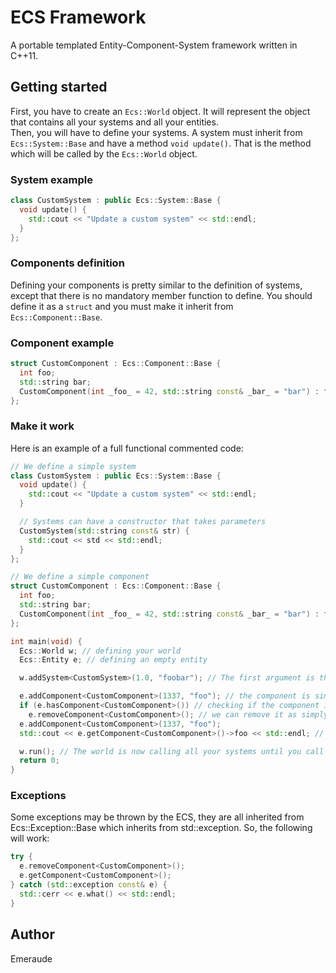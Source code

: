 # ECS Framework

A portable templated Entity-Component-System framework written in C++11.

## Getting started

First, you have to create an `Ecs::World` object. It will represent the object that contains all your systems and all your entities.  
Then, you will have to define your systems. A system must inherit from `Ecs::System::Base` and have a method `void update()`. That is the method which will be called by the `Ecs::World` object.

### System example
```cpp
class CustomSystem : public Ecs::System::Base {
  void update() {
    std::cout << "Update a custom system" << std::endl;
  }
};
```

### Components definition

Defining your components is pretty similar to the definition of systems, except that there is no mandatory member function to define. You should define it as a `struct` and you must make it inherit from `Ecs::Component::Base`.

### Component example
```cpp
struct CustomComponent : Ecs::Component::Base {
  int foo;
  std::string bar;
  CustomComponent(int _foo_ = 42, std::string const& _bar_ = "bar") : foo(_foo_), bar(_bar_) {}
};
```

### Make it work

Here is an example of a full functional commented code:
```cpp
// We define a simple system
class CustomSystem : public Ecs::System::Base {
  void update() {
    std::cout << "Update a custom system" << std::endl;
  }

  // Systems can have a constructor that takes parameters
  CustomSystem(std::string const& str) {
    std::cout << std << std::endl;
  }
};

// We define a simple component
struct CustomComponent : Ecs::Component::Base {
  int foo;
  std::string bar;
  CustomComponent(int _foo_ = 42, std::string const& _bar_ = "bar") : foo(_foo_), bar(_bar_) {}
};

int main(void) {
  Ecs::World w; // defining your world
  Ecs::Entity e; // defining an empty entity

  w.addSystem<CustomSystem>(1.0, "foobar"); // The first argument is the frequency of the member function update() in ms and the other arguments are directly passed to the constructor of the system

  e.addComponent<CustomComponent>(1337, "foo"); // the component is simply added to the entity
  if (e.hasComponent<CustomComponent>()) // checking if the component is contained in the entity
    e.removeComponent<CustomComponent>(); // we can remove it as simply as we are adding it
  e.addComponent<CustomComponent>(1337, "foo");
  std::cout << e.getComponent<CustomComponent>()->foo << std::endl; // getComponent() returns a pointer to the wanted component.

  w.run(); // The world is now calling all your systems until you call the w.stop() method somewhere.
  return 0;
}
```

### Exceptions

Some exceptions may be thrown by the ECS, they are all inherited from Ecs::Exception::Base which inherits from std::exception. So, the following will work:
```cpp
try {
  e.removeComponent<CustomComponent>();
  e.getComponent<CustomComponent>();
} catch (std::exception const& e) {
  std::cerr << e.what() << std::endl;
}
```

## Author

Emeraude
